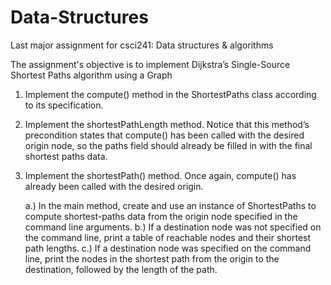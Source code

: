 # Data-Structures
Last major assignment for csci241: Data structures &amp; algorithms

The assignment's objective is to implement Dijkstra’s Single-Source Shortest Paths algorithm using a Graph 

1. Implement the compute() method in the ShortestPaths class according to its specification.
2. Implement the shortestPathLength method. Notice that this method’s precondition states that compute() has been
   called with the desired origin node, so the paths field should already be filled in with the final shortest paths data.
3. Implement the shortestPath() method. Once again, compute() has already been called with the desired origin.

   a.) In the main method, create and use an instance of ShortestPaths to compute shortest-paths data from the origin
         node specified in the command line arguments.
   b.) If a destination node was not specified on the command line, print a table of reachable nodes and their shortest
       path lengths.
   c.) If a destination node was specified on the command line, print the nodes in the shortest path from the origin to
       the destination, followed by the length of the path.
